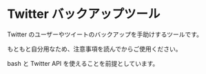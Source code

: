 # Twitter バックアップツール

Twitter のユーザーやツイートのバックアップを手助けするツールです。

もともと自分用なため、注意事項を読んでからご使用ください。

bash と Twitter API を使えることを前提としています。
